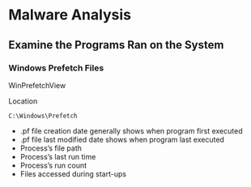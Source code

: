 # Malware Analysis

## Examine the Programs Ran on the System

### Windows Prefetch Files

WinPrefetchView

Location

```
C:\Windows\Prefetch
```

* .pf file creation date generally shows when program first executed
* .pf file last modified date shows when program last executed
* Process’s file path
* Process’s last run time
* Process’s run count
* Files accessed during start-ups

